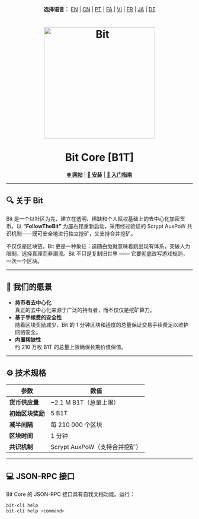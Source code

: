 <p align="center">
  <strong>选择语言：</strong>
  <a href="README.md">EN</a> |
  <a href="README_zh-CN.md">CN</a> |
  <a href="README_pt.md">PT</a> |
  <a href="README_fa.md">FA</a> |
  <a href="README_vi.md">VI</a> |
  <a href="README_fr.md">FR</a> |
  <a href="README_ja.md">JA</a> |
  <a href="README_de.md">DE</a>
</p>

<h1 align="center">
  <img src="https://b1tcore.org/bit-logo.png" alt="Bit" width="300" />
  <br /><br />
  Bit Core [B1T]
</h1>

<p align="center">
  <a href="https://b1tcore.org"><strong>🌐 网站</strong></a> |
  <a href="INSTALL.md"><strong>🚀 安装</strong></a> |
  <a href="doc/getting-started.md"><strong>📖 入门指南</strong></a>
</p>

---

## 🔍 关于 Bit

Bit 是一个以社区为先、建立在透明、稀缺和个人赋权基础上的去中心化加密货币。以 **“FollowTheBit”** 为座右铭重新启动，采用经过验证的 Scrypt AuxPoW 共识机制——既可安全地进行独立挖矿，又支持合并挖矿。

不仅仅是区块链，Bit 更是一种象征：追随白兔就意味着跳出现有体系，突破人为限制，选择真理而非潮流。Bit 不只是复制旧世界 —— 它要彻底改写游戏规则，一次一个区块。

---

## 🎯 我们的愿景

- **持币者去中心化**  
  真正的去中心化来源于广泛的持有者，而不仅仅是挖矿算力。  
- **基于手续费的安全性**  
  随着区块奖励减少，Bit 的 1 分钟区块和适度的总量保证交易手续费足以维护网络安全。  
- **内置稀缺性**  
  约 210 万枚 B1T 的总量上限确保长期价值保值。  

---

## ⚙️ 技术规格

| 参数                   | 数值                              |
|------------------------|-----------------------------------|
| **货币供应量**         | ~2.1 M B1T（总量上限）            |
| **初始区块奖励**       | 5 B1T                             |
| **减半间隔**           | 每 210 000 个区块                  |
| **区块时间**           | 1 分钟                            |
| **共识机制**           | Scrypt AuxPoW（支持合并挖矿）     |

---

## 💻 JSON-RPC 接口

Bit Core 的 JSON-RPC 接口具有自我文档功能。运行：  
```bash
bit-cli help
bit-cli help <command>
